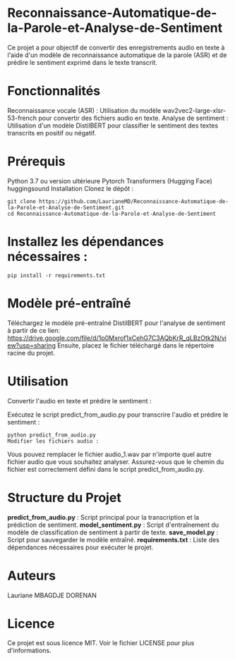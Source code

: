 # Reconnaissance-Automatique-de-la-Parole-et-Analyse-de-Sentiment
Ce projet a pour objectif de convertir des enregistrements audio en texte à l'aide d'un modèle de reconnaissance automatique de la parole (ASR) et de prédire le sentiment exprimé dans le texte transcrit.

# Fonctionnalités
Reconnaissance vocale (ASR) : Utilisation du modèle wav2vec2-large-xlsr-53-french pour convertir des fichiers audio en texte.
Analyse de sentiment : Utilisation d'un modèle DistilBERT pour classifier le sentiment des textes transcrits en positif ou négatif.

# Prérequis

Python 3.7 ou version ultérieure
Pytorch
Transformers (Hugging Face)
huggingsound
Installation
Clonez le dépôt :

```
git clone https://github.com/LaurianeMD/Reconnaissance-Automatique-de-la-Parole-et-Analyse-de-Sentiment.git
cd Reconnaissance-Automatique-de-la-Parole-et-Analyse-de-Sentiment
```

# Installez les dépendances nécessaires :

```
pip install -r requirements.txt
```
# Modèle pré-entraîné
Téléchargez le modèle pré-entraîné DistilBERT pour l'analyse de sentiment à partir de ce lien: https://drive.google.com/file/d/1p0Mxrof1xCehG7C3AQbKrR_qLBzOtk2N/view?usp=sharing
Ensuite, placez le fichier téléchargé dans le répertoire racine du projet.

# Utilisation
Convertir l'audio en texte et prédire le sentiment :

Exécutez le script predict_from_audio.py pour transcrire l'audio et prédire le sentiment :

```
python predict_from_audio.py
Modifier les fichiers audio :
```
Vous pouvez remplacer le fichier audio_1.wav par n'importe quel autre fichier audio que vous souhaitez analyser. Assurez-vous que le chemin du fichier est correctement défini dans le script predict_from_audio.py.

# Structure du Projet
**predict_from_audio.py** : Script principal pour la transcription et la prédiction de sentiment.
**model_sentiment.py** : Script d'entraînement du modèle de classification de sentiment à partir de texte.
**save_model.py** : Script pour sauvegarder le modèle entraîné.
**requirements.txt** : Liste des dépendances nécessaires pour exécuter le projet.

# Auteurs
Lauriane MBAGDJE DORENAN

# Licence
Ce projet est sous licence MIT. Voir le fichier LICENSE pour plus d'informations.